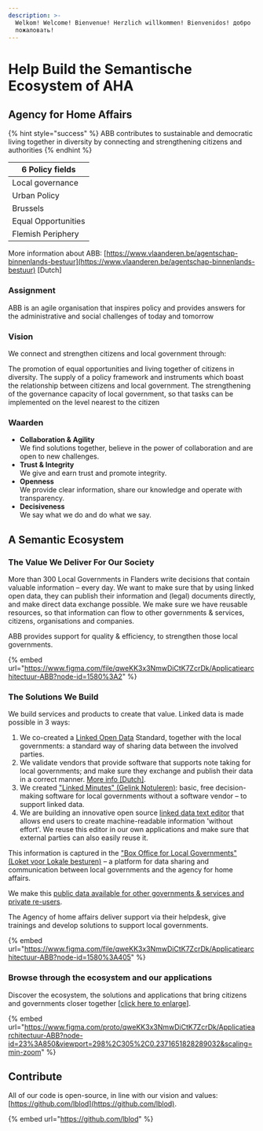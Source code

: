 ```yaml
---
description: >-
  Welkom! Welcome! Bienvenue! Herzlich willkommen! Bienvenidos! добро
  пожаловать!
---
```


# Help Build the Semantische Ecosystem of AHA

## Agency for Home Affairs

{% hint style="success" %}
ABB contributes to sustainable and democratic living together in diversity by connecting and strengthening citizens and authorities
{% endhint %}

| 6 Policy fields     |
| ------------------- |
| Local governance    |
| Urban Policy        |
| Brussels            |
| Equal Opportunities |
| Flemish Periphery   |

More information about ABB: [https://www.vlaanderen.be/agentschap-binnenlands-bestuur](https://www.vlaanderen.be/agentschap-binnenlands-bestuur) \[Dutch]

### **Assignment**

ABB is an agile organisation that inspires policy and provides answers for the administrative and social challenges of today and tomorrow

### Vision

We connect and strengthen citizens and local government through:

The promotion of equal opportunities and living together of citizens in diversity. The supply of a policy framework and instruments which boast the relationship between citizens and local government. The strengthening of the governance capacity of local government, so that tasks can be implemented on the level nearest to the citizen

### Waarden

* **Collaboration & Agility**\
  We find solutions together, believe in the power of collaboration and are open to new challenges.
* **Trust & Integrity**\
  We give and earn trust and promote integrity.
* **Openness**\
  We provide clear information, share our knowledge and operate with transparency.&#x20;
* **Decisiveness**\
  We say what we do and do what we say.

## **A Semantic Ecosystem**

### **The Value We Deliver For Our Society**

More than 300 Local Governments in Flanders write decisions that contain valuable information – every day. We want to make sure that by using linked open data, they can publish their information and (legal) documents directly, and make direct data exchange possible. We make sure we have reusable resources, so that information can flow to other governments & services,  citizens, organisations and companies.

ABB provides support for quality & efficiency, to strengthen those local governments.

{% embed url="https://www.figma.com/file/qweKK3x3NmwDiCtK7ZcrDk/Applicatiearchitectuur-ABB?node-id=1580%3A2" %}

### The Solutions We Build

We build services and products to create that value. Linked data is made possible in 3 ways:

1. We co-created a [Linked Open Data](lblod-lokale-besturen-and-linked-open-data.md) Standard, together with the local governments: a standard way of sharing data between the involved parties.
2. We validate vendors that provide software that supports note taking for local governments; and make sure they exchange and publish their data in a correct manner. [More info \[Dutch\]](https://lokaalbestuur.vlaanderen.be/lokale-besluiten-als-gelinkte-open-data/validaties-notuleringspakketten).
3. We created ["Linked Minutes" (Gelink Notuleren)](products-and-services/gelinkt-notuleren/): basic, free decision-making software for local governments without a software vendor – to support linked data.
4. We are building an innovative open source [linked data text editor](https://say-editor.com) that allows end users to create machine-readable information 'without effort'. We reuse this editor in our own applications and make sure that external parties can also easily reuse it.

This information is captured in the ["Box Office for Local Governments" (Loket voor Lokale besturen)](products-and-services/loket-voor-lokale-besturen/) – a platform for data sharing and communication between local governments and the agency for home affairs.

We make this [public data available for other governments & services and private re-users](products-and-services/wikis-and-publieke-databanken-public-databases/).

The Agency of home affairs deliver support via their helpdesk, give trainings and develop solutions to support local governments.

{% embed url="https://www.figma.com/file/qweKK3x3NmwDiCtK7ZcrDk/Applicatiearchitectuur-ABB?node-id=1580%3A405" %}

### Browse through the ecosystem and our applications

Discover the ecosystem, the solutions and applications that bring citizens and governments closer together \[[click here to enlarge](https://www.figma.com/proto/qweKK3x3NmwDiCtK7ZcrDk/Applicatiearchitectuur-ABB?node-id=23%3A850\&viewport=298%2C305%2C0.2371651828289032\&scaling=min-zoom)].

{% embed url="https://www.figma.com/proto/qweKK3x3NmwDiCtK7ZcrDk/Applicatiearchitectuur-ABB?node-id=23%3A850&viewport=298%2C305%2C0.2371651828289032&scaling=min-zoom" %}

## Contribute

All of our code is open-source, in line with our vision and values: [https://github.com/lblod](https://github.com/lblod).

{% embed url="https://github.com/lblod" %}
